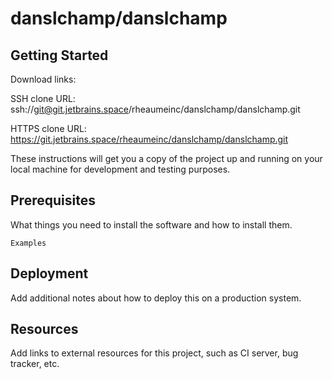 # danslchamp/danslchamp



## Getting Started

Download links:

SSH clone URL: ssh://git@git.jetbrains.space/rheaumeinc/danslchamp/danslchamp.git

HTTPS clone URL: https://git.jetbrains.space/rheaumeinc/danslchamp/danslchamp.git



These instructions will get you a copy of the project up and running on your local machine for development and testing purposes.

## Prerequisites

What things you need to install the software and how to install them.

```
Examples
```

## Deployment

Add additional notes about how to deploy this on a production system.

## Resources

Add links to external resources for this project, such as CI server, bug tracker, etc.
